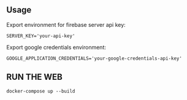 Usage
-----
Export environment for firebase server api key: 
```
SERVER_KEY='your-api-key'
```

Export google credentials environment:
```
GOOGLE_APPLICATION_CREDENTIALS='your-google-credentials-api-key'
```

RUN THE WEB
-----------
```
docker-compose up --build
```
